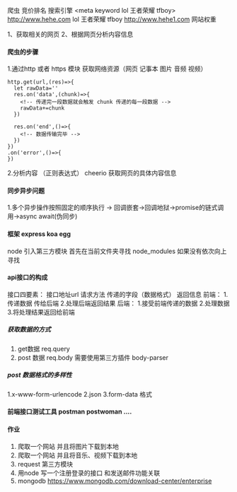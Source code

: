 爬虫 
竞价排名 搜索引擎
<meta keyword lol 王者荣耀 tfboy>
http://www.hehe.com     lol 王者荣耀 tfboy
http://www.hehe1.com
网站权重

1、获取相关的网页
2、根据网页分析内容信息

#### 爬虫的步骤
1.通过http 或者 https 模块 获取网络资源（网页 记事本 图片 音频 视频）
```
http.get(url,(res)=>{
  let rawData=''
  res.on('data',(chunk)=>{
    <!-- 传递完一段数据就会触发 chunk 传递的每一段数据 -->
    rawData+=chunk
  })

  res.on('end',()=>{
    <!-- 数据传输完毕 -->
  })
})
.on('error',()=>{
})
```
2.分析内容 （正则表达式）
cheerio 获取网页的具体内容信息
#### 同步异步问题
1.多个异步操作按照固定的顺序执行 -> 回调嵌套->回调地狱->promise的链式调用->async  await(伪同步)

#### 框架 express koa egg
node 引入第三方模块 首先在当前文件夹寻找 node_modules 如果没有依次向上寻找

#### api接口的构成
接口四要素： 接口地址url  请求方法  传递的字段（数据格式）  返回信息 
前端： 
1.传递数据 传给后端
2.处理后端返回结果
后端：
1.接受前端传递的数据
2.处理数据
3.将处理结果返回给前端
##### 获取数据的方式
 1. get数据 req.query
 2. post 数据 req.body 需要使用第三方插件 body-parser
##### post 数据格式的多样性
  1.x-www-form-urlencode
  2.json
  3.form-data 格式

#### 前端接口测试工具  postman postwoman ....
#### 作业
1. 爬取一个网站 并且将图片下载到本地
2. 爬取一个网站 并且将音乐、视频下载到本地
3. request 第三方模块
4. 用node 写一个注册登录的接口 和发送邮件功能关联
5. mongodb https://www.mongodb.com/download-center/enterprise